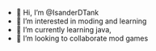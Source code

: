 - 👋 Hi, I’m @IsanderDTank
- 👀 I’m interested in moding and learning
- 🌱 I’m currently learning java, 
- 💞️ I’m looking to collaborate mod games

<!---
IsanderDTank/IsanderDTank is a ✨ special ✨ repository because its `README.md` (this file) appears on your GitHub profile.
You can click the Preview link to take a look at your changes.
--->
